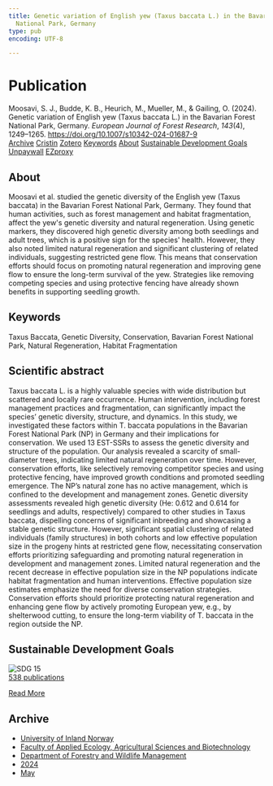 ```yaml
---
title: Genetic variation of English yew (Taxus baccata L.) in the Bavarian Forest
  National Park, Germany
type: pub
encoding: UTF-8

---
```

<h1>Publication</h1>
<article id="csl-bib-container-B8ENM3DL" class="csl-bib-container">
  <div class="csl-bib-body"> <div class="csl-entry">Moosavi, S. J., Budde, K. B., Heurich, M., Mueller, M., &#38; Gailing, O. (2024). Genetic variation of English yew (Taxus baccata L.) in the Bavarian Forest National Park, Germany. <i>European Journal of Forest Research</i>, <i>143</i>(4), 1249–1265. <a href="https://doi.org/10.1007/s10342-024-01687-9">https://doi.org/10.1007/s10342-024-01687-9</a></div> </div>
  <div class="csl-bib-buttons">
    <a href="#taxonomy-article-B8ENM3DL" alt="archive" class="csl-bib-button">Archive</a>
    <a href="https://app.cristin.no/results/show.jsf?id=2268280" alt="Cristin" class="csl-bib-button">Cristin</a>
    <a href="http://zotero.org/groups/5881554/items/B8ENM3DL" alt="Zotero" class="csl-bib-button">Zotero</a>
    <a href="#keywords-article-B8ENM3DL" alt="keywords" class="csl-bib-button">Keywords</a>
    <a href="#about-article-B8ENM3DL" alt="about_pub" class="csl-bib-button">About</a>
    <a href="#sdg-article-B8ENM3DL" alt="sdg" class="csl-bib-button">Sustainable Development Goals</a>
    <a href="https://link.springer.com/content/pdf/10.1007/s10342-024-01687-9.pdf" alt="Unpaywall" class="csl-bib-button">Unpaywall</a>
    <a href="https://link.springer.com/content/pdf/10.1007/s10342-024-01687-9.pdf" alt="EZproxy" class="csl-bib-button">EZproxy</a>
  </div>
  <div id="csl-bib-meta-container-B8ENM3DL"></div>
</article>
<div id="csl-bib-meta-B8ENM3DL" class="csl-bib-meta">
  <article id="about-article-B8ENM3DL" class="about_pub-article">
    <h1>About</h1>
    Moosavi et al. studied the genetic diversity of the English yew (Taxus baccata) in the Bavarian Forest National Park, Germany. They found that human activities, such as forest management and habitat fragmentation, affect the yew's genetic diversity and natural regeneration. Using genetic markers, they discovered high genetic diversity among both seedlings and adult trees, which is a positive sign for the species' health. However, they also noted limited natural regeneration and significant clustering of related individuals, suggesting restricted gene flow. This means that conservation efforts should focus on promoting natural regeneration and improving gene flow to ensure the long-term survival of the yew. Strategies like removing competing species and using protective fencing have already shown benefits in supporting seedling growth.
  </article>
  <article id="keywords-article-B8ENM3DL" class="keywords-article">
    <h1>Keywords</h1>
    Taxus Baccata, Genetic Diversity, Conservation, Bavarian Forest National Park, Natural Regeneration, Habitat Fragmentation
  </article>
  <article id="abstract-article-B8ENM3DL" class="abstract-article">
    <h1>Scientific abstract</h1>
    Taxus baccata L. is a highly valuable species with wide distribution but scattered and locally rare occurrence. Human intervention, including forest management practices and fragmentation, can significantly impact the species’ genetic diversity, structure, and dynamics. In this study, we investigated these factors within T. baccata populations in the Bavarian Forest National Park (NP) in Germany and their implications for conservation. We used 13 EST-SSRs to assess the genetic diversity and structure of the population. Our analysis revealed a scarcity of small-diameter trees, indicating limited natural regeneration over time. However, conservation efforts, like selectively removing competitor species and using protective fencing, have improved growth conditions and promoted seedling emergence. The NP’s natural zone has no active management, which is confined to the development and management zones. Genetic diversity assessments revealed high genetic diversity (He: 0.612 and 0.614 for seedlings and adults, respectively) compared to other studies in Taxus baccata, dispelling concerns of significant inbreeding and showcasing a stable genetic structure. However, significant spatial clustering of related individuals (family structures) in both cohorts and low effective population size in the progeny hints at restricted gene flow, necessitating conservation efforts prioritizing safeguarding and promoting natural regeneration in development and management zones. Limited natural regeneration and the recent decrease in effective population size in the NP populations indicate habitat fragmentation and human interventions. Effective population size estimates emphasize the need for diverse conservation strategies. Conservation efforts should prioritize protecting natural regeneration and enhancing gene flow by actively promoting European yew, e.g., by shelterwood cutting, to ensure the long-term viability of T. baccata in the region outside the NP.
  </article>
  <article id="sdg-article-B8ENM3DL" class="sdg-article">
    <h1>Sustainable Development Goals</h1>
    <div class="sdg-container"><div id="sdg15" class="sdg">
        <img src="{{< params subfolder >}}images/sdg/sdg15_en.png" class="image" alt="SDG 15">
        <div class="sdg-overlay">
          <a href="{{< params subfolder >}}en/archive/?sdg=15#archive" class="sdg-publication-count"><span>538</span> publications</a>
          <p><a href="https://sdgs.un.org/goals/goal15" class="sdg-read-more">Read More</a></p>
        </div>
      </div></div>
  </article>
  <article id="taxonomy-article-B8ENM3DL" class="taxonomy-article">
    <h1>Archive</h1>
    <ul>
      <li><a href="{{< params subfolder >}}en/archive/?key=3DCRN523">University of Inland Norway</a></li>
      <li><a href="{{< params subfolder >}}en/archive/?key=T77LXH6D">Faculty of Applied Ecology, Agricultural Sciences and Biotechnology</a></li>
      <li><a href="{{< params subfolder >}}en/archive/?key=7TRARPE3">Department of Forestry and Wildlife Management</a></li>
      <li><a href="{{< params subfolder >}}en/archive/?key=A4XX8HDP">2024</a></li>
      <li><a href="{{< params subfolder >}}en/archive/?key=2IXDX4YB">May</a></li>
    </ul>
  </article>
</div>
